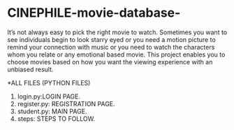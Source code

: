 # CINEPHILE-movie-database-

It’s not always easy to pick the right movie to watch. Sometimes you want to see individuals begin 
to look starry eyed or you need a motion picture to remind your connection with music or you need 
to watch the characters whom you relate or any emotional based movie. This project enables you 
to choose movies based on how you want the viewing experience with an unbiased result.


*ALL FILES (PYTHON FILES)
1. login.py:LOGIN PAGE.
2. register.py: REGISTRATION PAGE.
3. student.py: MAIN PAGE.
4. steps: STEPS TO FOLLOW.
